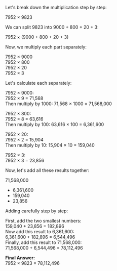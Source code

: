 Let's break down the multiplication step by step:  
   
7952 × 9823  
   
We can split 9823 into 9000 + 800 + 20 + 3:  
   
7952 × (9000 + 800 + 20 + 3)  
   
Now, we multiply each part separately:  
   
7952 × 9000  
7952 × 800  
7952 × 20  
7952 × 3  
   
Let's calculate each separately:  
   
7952 × 9000:  
7952 × 9 = 71,568  
Then multiply by 1000: 71,568 × 1000 = 71,568,000  
   
7952 × 800:  
7952 × 8 = 63,616  
Then multiply by 100: 63,616 × 100 = 6,361,600  
   
7952 × 20:  
7952 × 2 = 15,904  
Then multiply by 10: 15,904 × 10 = 159,040  
   
7952 × 3:  
7952 × 3 = 23,856  
   
Now, let's add all these results together:  
   
71,568,000  
+ 6,361,600  
+ 159,040  
+ 23,856  
   
Adding carefully step by step:  
   
First, add the two smallest numbers:  
159,040 + 23,856 = 182,896  
Now add this result to 6,361,600:  
6,361,600 + 182,896 = 6,544,496  
Finally, add this result to 71,568,000:  
71,568,000 + 6,544,496 = 78,112,496  
   
**Final Answer:**  
7952 × 9823 = 78,112,496